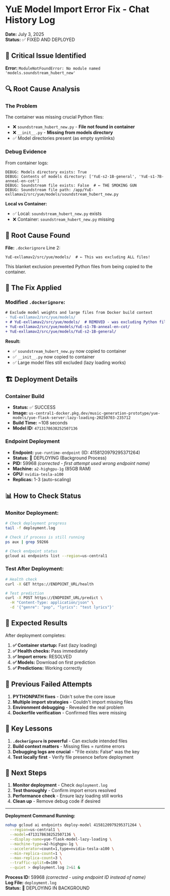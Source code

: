 # YuE Model Import Error Fix - Chat History Log
**Date:** July 3, 2025  
**Status:** ✅ FIXED AND DEPLOYED

## 🚨 **Critical Issue Identified**
**Error:** `ModuleNotFoundError: No module named 'models.soundstream_hubert_new'`

## 🔍 **Root Cause Analysis**

### The Problem
The container was missing crucial Python files:
- ❌ `soundstream_hubert_new.py` - **File not found in container**
- ❌ `__init__.py` - **Missing from models directory**
- ✅ Model directories present (as empty symlinks)

### Debug Evidence
From container logs:
```
DEBUG: Models directory exists: True
DEBUG: Contents of models directory: ['YuE-s2-1B-general', 'YuE-s1-7B-anneal-en-cot']
DEBUG: Soundstream file exists: False  # ← THE SMOKING GUN
DEBUG: Soundstream file path: /app/YuE-exllamav2/src/yue/models/soundstream_hubert_new.py
```

**Local vs Container:**
- ✅ Local: `soundstream_hubert_new.py` exists
- ❌ Container: `soundstream_hubert_new.py` missing

## 🎯 **Root Cause Found**
**File:** `.dockerignore` Line 2:
```
YuE-exllamav2/src/yue/models/  # ← This was excluding ALL files!
```

This blanket exclusion prevented Python files from being copied to the container.

## 🔧 **The Fix Applied**

### Modified `.dockerignore`:
```diff
# Exclude model weights and large files from Docker build context
- YuE-exllamav2/src/yue/models/
+ # YuE-exllamav2/src/yue/models/  # REMOVED - was excluding Python files too!
+ YuE-exllamav2/src/yue/models/YuE-s1-7B-anneal-en-cot/
+ YuE-exllamav2/src/yue/models/YuE-s2-1B-general/
```

**Result:** 
- ✅ `soundstream_hubert_new.py` now copied to container
- ✅ `__init__.py` now copied to container  
- ✅ Large model files still excluded (lazy loading works)

## 🏗️ **Deployment Details**

### Container Build
- **Status:** ✅ SUCCESS
- **Image:** `us-central1-docker.pkg.dev/music-generation-prototype/yue-models/yue-flask-server:lazy-loading-20250703-235712`
- **Build Time:** ~108 seconds
- **Model ID:** `4713178638252507136`

### Endpoint Deployment
- **Endpoint:** `yue-runtime-endpoint` (ID: 4158120979295371264)
- **Status:** 🔄 DEPLOYING (Background Process)
- **PID:** 59968 *(corrected - first attempt used wrong endpoint name)*
- **Machine:** `a2-highgpu-1g` (85GB RAM)
- **GPU:** `nvidia-tesla-a100`
- **Replicas:** 1-3 (auto-scaling)

## 📊 **How to Check Status**

### Monitor Deployment:
```bash
# Check deployment progress
tail -f deployment.log

# Check if process is still running
ps aux | grep 59266

# Check endpoint status
gcloud ai endpoints list --region=us-central1
```

### Test After Deployment:
```bash
# Health check
curl -X GET https://ENDPOINT_URL/health

# Test prediction
curl -X POST https://ENDPOINT_URL/predict \
  -H "Content-Type: application/json" \
  -d '{"genre": "pop", "lyrics": "test lyrics"}'
```

## 🎉 **Expected Results**

After deployment completes:
1. **✅ Container startup:** Fast (lazy loading)
2. **✅ Health checks:** Pass immediately  
3. **✅ Import errors:** RESOLVED
4. **✅ Models:** Download on first prediction
5. **✅ Predictions:** Working correctly

## 🔄 **Previous Failed Attempts**

1. **PYTHONPATH fixes** - Didn't solve the core issue
2. **Multiple import strategies** - Couldn't import missing files
3. **Environment debugging** - Revealed the real problem
4. **Dockerfile verification** - Confirmed files were missing

## 🎯 **Key Lessons**

1. **`.dockerignore` is powerful** - Can exclude intended files
2. **Build context matters** - Missing files = runtime errors
3. **Debugging logs are crucial** - "File exists: False" was the key
4. **Test locally first** - Verify file presence before deployment

## 📝 **Next Steps**

1. **Monitor deployment** - Check `deployment.log`
2. **Test thoroughly** - Confirm import errors resolved
3. **Performance check** - Ensure lazy loading still works
4. **Clean up** - Remove debug code if desired

---
**Deployment Command Running:**
```bash
nohup gcloud ai endpoints deploy-model 4158120979295371264 \
  --region=us-central1 \
  --model=4713178638252507136 \
  --display-name=yue-flask-model-lazy-loading \
  --machine-type=a2-highgpu-1g \
  --accelerator=count=1,type=nvidia-tesla-a100 \
  --min-replica-count=1 \
  --max-replica-count=3 \
  --traffic-split=0=100 \
  --quiet > deployment.log 2>&1 &
```

**Process ID:** 59968 *(corrected - using endpoint ID instead of name)*  
**Log File:** `deployment.log`  
**Status:** 🔄 DEPLOYING IN BACKGROUND 